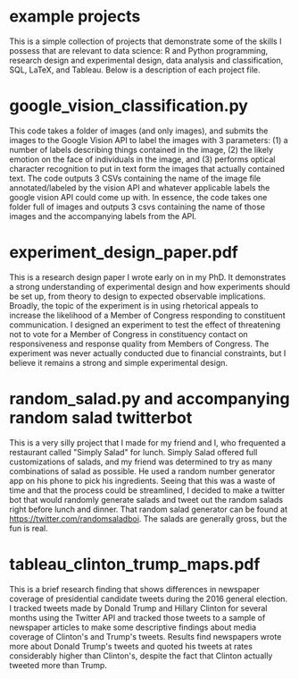 # example projects
 
This is a simple collection of projects that demonstrate some of the skills I possess that are relevant to data science: R and Python programming, research design and experimental design, data analysis and classification, SQL, LaTeX, and Tableau. Below is a description of each project file.

# google_vision_classification.py
This code takes a folder of images (and only images), and submits the images to the Google Vision API to label the images with 3 parameters: (1) a number of labels describing things contained in the image, (2) the likely emotion on the face of individuals in the image, and (3) performs optical character recognition to put in text form the images that actually contained text. The code outputs 3 CSVs containing the name of the image file annotated/labeled by the vision API and whatever applicable labels the google vision API could come up with. In essence, the code takes one folder full of images and outputs 3 csvs containing the name of those images and the accompanying labels from the API.

# experiment_design_paper.pdf

This is a research design paper I wrote early on in my PhD. It demonstrates a strong understanding of experimental design and how experiments should be set up, from theory to design to expected observable implications. Broadly, the topic of the experiment is in using rhetorical appeals to increase the likelihood of a Member of Congress responding to constituent communication. I designed an experiment to test the effect of threatening not to vote for a Member of Congress in constituency contact on responsiveness and response quality from Members of Congress. The experiment was never actually conducted due to financial constraints, but I believe it remains a strong and simple experimental design.

# random_salad.py and accompanying random salad twitterbot

This is a very silly project that I made for my friend and I, who frequented a restaurant called "Simply Salad" for lunch. Simply Salad offered full customizations of salads, and my friend was determined to try as many combinations of salad as possible. He used a random number generator app on his phone to pick his ingredients. Seeing that this was a waste of time and that the process could be streamlined, I decided to make a twitter bot that would randomly generate salads and tweet out the random salads right before lunch and dinner. That random salad generator can be found at https://twitter.com/randomsaladboi. The salads are generally gross, but the fun is real.

# tableau_clinton_trump_maps.pdf

This is a brief research finding that shows differences in newspaper coverage of presidential candidate tweets during the 2016 general election. I tracked tweets made by Donald Trump and Hillary Clinton for several months using the Twitter API and tracked those tweets to a sample of newspaper articles to make some descriptive findings about media coverage of Clinton's and Trump's tweets. Results find newspapers wrote more about Donald Trump's tweets and quoted his tweets at rates considerably higher than Clinton's, despite the fact that Clinton actually tweeted more than Trump.
